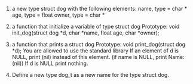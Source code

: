 1. a new type struct dog with the following elements:
name, type = char *
age, type = float
owner, type = char *
2. a function that initialize a variable of type struct dog
Prototype: void init_dog(struct dog *d, char *name, float age, char *owner);
3. a function that prints a struct dog
Prototype: void print_dog(struct dog *d);
You are allowed to use the standard library
If an element of d is NULL, print (nil) instead of this element. (if name is NULL, print Name: (nil))
If d is NULL print nothing.

4. Define a new type dog_t as a new name for the type struct dog.
